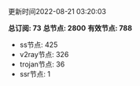 更新时间2022-08-21 03:20:03

**总订阅: 73**
**总节点: 2800**
**有效节点: 788**
- ss节点: 425
- v2ray节点: 326
- trojan节点: 36
- ssr节点: 1
